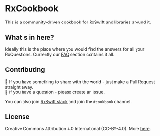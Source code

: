 RxCookbook
==========

This is a community-driven cookbook for
[RxSwift](https://github.com/ReactiveX/RxSwift) and libraries around it.

## What's in here?
Ideally this is the place where you would find the answers for all your
RxQuestions. Currently our [FAQ](/FAQ/README.md) section contains it all.

## Contributing
🎉 If you have something to share with the world - just make a Pull
Request straight away. <br />
🤔 If you have a question - please create an Issue.

You can also join [RxSwift slack](http://rxswift-slack.herokuapp.com/) and join
the `#cookbook` channel.

## License
Creative Commons Attribution 4.0 International (CC-BY-4.0). More
[here](LICENSE.md).
